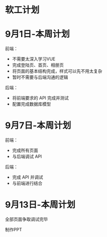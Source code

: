 # 软工计划

# 9月1日-本周计划

前端：

* 不需要太深入学习VUE
* 完成登陆页、首页、相册页
* 将页面的基本结构完成，样式可以先不用太复杂
* 暂时不需要与后端沟通的逻辑

后端：

* 将前端要求的 API 完成并测试
* 配置完成数据库模型

# 9月7日-本周计划

前端：

* 完成所有页面
* 与后端调试 API

后端：

* 完成 API 并调试
* 与前端进行结合

# 9月13日-本周计划

全部页面争取调试完毕



制作PPT